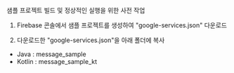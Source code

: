 샘플 프로젝트 빌드 및 정상적인 실행을 위한 사전 작업

1. Firebase 콘솔에서 샘플 프로젝트를 생성하여 "google-services.json" 다운로드

2. 다운로드한 "google-services.json"을 아래 폴더에 복사  
- Java : message_sample  
- Kotlin : message_sample_kt
